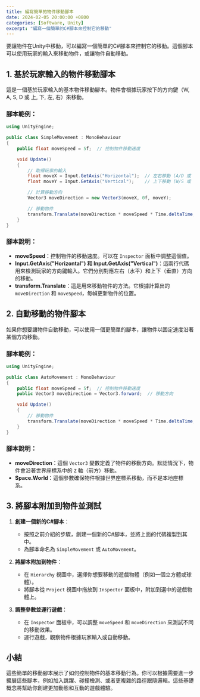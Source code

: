 ```yaml
---
title: 編寫簡單的物件移動腳本
date: 2024-02-05 20:00:00 +0800
categories: [Software, Unity]
excerpt: "編寫一個簡單的C#腳本來控制它的移動"
---
```


要讓物件在Unity中移動，可以編寫一個簡單的C#腳本來控制它的移動。這個腳本可以使用玩家的輸入來移動物件，或讓物件自動移動。

## 1. **基於玩家輸入的物件移動腳本**

這是一個基於玩家輸入的基本物件移動腳本。物件會根據玩家按下的方向鍵（W, A, S, D 或 上, 下, 左, 右）來移動。

### **腳本範例**：

```csharp
using UnityEngine;

public class SimpleMovement : MonoBehaviour
{
    public float moveSpeed = 5f;  // 控制物件移動速度

    void Update()
    {
        // 取得玩家的輸入
        float moveX = Input.GetAxis("Horizontal");  // 左右移動 (A/D 或 左/右)
        float moveY = Input.GetAxis("Vertical");    // 上下移動 (W/S 或 上/下)

        // 計算移動方向
        Vector3 moveDirection = new Vector3(moveX, 0f, moveY);

        // 移動物件
        transform.Translate(moveDirection * moveSpeed * Time.deltaTime, Space.World);
    }
}
```

### **腳本說明**：
- **moveSpeed**：控制物件的移動速度。可以在 `Inspector` 面板中調整這個值。
- **Input.GetAxis("Horizontal") 和 Input.GetAxis("Vertical")**：這兩行代碼用來檢測玩家的方向鍵輸入。它們分別對應左右（水平）和上下（垂直）方向的移動。
- **transform.Translate**：這是用來移動物件的方法。它根據計算出的 `moveDirection` 和 `moveSpeed`，每幀更新物件的位置。

## 2. **自動移動的物件腳本**

如果你想要讓物件自動移動，可以使用一個更簡單的腳本，讓物件以固定速度沿著某個方向移動。

### **腳本範例**：

```csharp
using UnityEngine;

public class AutoMovement : MonoBehaviour
{
    public float moveSpeed = 5f;  // 控制物件移動速度
    public Vector3 moveDirection = Vector3.forward;  // 移動方向

    void Update()
    {
        // 移動物件
        transform.Translate(moveDirection * moveSpeed * Time.deltaTime, Space.World);
    }
}
```

### **腳本說明**：
- **moveDirection**：這個 `Vector3` 變數定義了物件的移動方向。默認情況下，物件會沿著世界座標系中的 `Z` 軸（前方）移動。
- **Space.World**：這個參數確保物件根據世界座標系移動，而不是本地座標系。

## 3. **將腳本附加到物件並測試**

1. **創建一個新的C#腳本**：
   - 按照之前介紹的步驟，創建一個新的C#腳本，並將上面的代碼複製到其中。
   - 為腳本命名為 `SimpleMovement` 或 `AutoMovement`。

2. **將腳本附加到物件**：
   - 在 `Hierarchy` 視圖中，選擇你想要移動的遊戲物體（例如一個立方體或球體）。
   - 將腳本從 `Project` 視圖中拖放到 `Inspector` 面板中，附加到選中的遊戲物體上。

3. **調整參數並運行遊戲**：
   - 在 `Inspector` 面板中，可以調整 `moveSpeed` 和 `moveDirection` 來測試不同的移動效果。
   - 運行遊戲，觀察物件根據玩家輸入或自動移動。

## 小結

這些簡單的移動腳本展示了如何控制物件的基本移動行為。你可以根據需要進一步擴展這些腳本，例如加入跳躍、碰撞檢測、或者更複雜的路徑跟隨邏輯。這些基礎概念將幫助你創建更加動態和互動的遊戲體驗。
